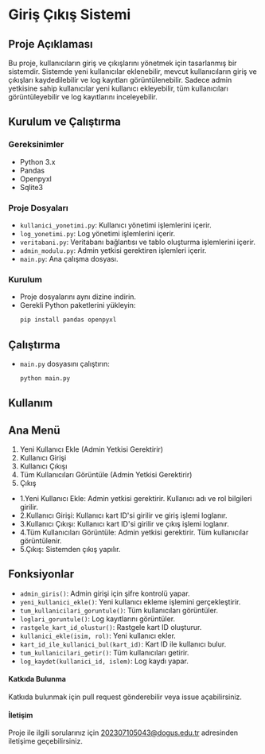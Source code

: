 # Giriş Çıkış Sistemi

## Proje Açıklaması
Bu proje, kullanıcıların giriş ve çıkışlarını yönetmek için tasarlanmış bir sistemdir. Sistemde yeni kullanıcılar eklenebilir, mevcut kullanıcıların giriş ve çıkışları kaydedilebilir ve log kayıtları görüntülenebilir. Sadece admin yetkisine sahip kullanıcılar yeni kullanıcı ekleyebilir, tüm kullanıcıları görüntüleyebilir ve log kayıtlarını inceleyebilir.

## Kurulum ve Çalıştırma

### Gereksinimler
- Python 3.x
- Pandas
- Openpyxl
- Sqlite3

### Proje Dosyaları
- `kullanici_yonetimi.py`: Kullanıcı yönetimi işlemlerini içerir.
- `log_yonetimi.py`: Log yönetimi işlemlerini içerir.
- `veritabani.py`: Veritabanı bağlantısı ve tablo oluşturma işlemlerini içerir.
- `admin_modulu.py`: Admin yetkisi gerektiren işlemleri içerir.
- `main.py`: Ana çalışma dosyası.

### Kurulum
- Proje dosyalarını aynı dizine indirin.
- Gerekli Python paketlerini yükleyin:
  ```bash
  pip install pandas openpyxl

## Çalıştırma
* `main.py` dosyasını çalıştırın:
  ```bash
  python main.py
 ## Kullanım
 ## Ana Menü
1. Yeni Kullanıcı Ekle (Admin Yetkisi Gerektirir)
2. Kullanıcı Girişi
3. Kullanıcı Çıkışı
4. Tüm Kullanıcıları Görüntüle (Admin Yetkisi Gerektirir)
5. Çıkış

*   1.Yeni Kullanıcı Ekle: Admin yetkisi gerektirir. Kullanıcı adı ve rol bilgileri girilir.
*   2.Kullanıcı Girişi: Kullanıcı kart ID'si girilir ve giriş işlemi loglanır.
* 3.Kullanıcı Çıkışı: Kullanıcı kart ID'si girilir ve çıkış işlemi loglanır.
* 4.Tüm Kullanıcıları Görüntüle: Admin yetkisi gerektirir. Tüm kullanıcılar görüntülenir.
* 5.Çıkış: Sistemden çıkış yapılır.
## Fonksiyonlar
* `admin_giris()`: Admin girişi için şifre kontrolü yapar.
* `yeni_kullanici_ekle()`: Yeni kullanıcı ekleme işlemini gerçekleştirir.
* `tum_kullanicilari_goruntule()`: Tüm kullanıcıları görüntüler.
* `loglari_goruntule()`: Log kayıtlarını görüntüler.
* `rastgele_kart_id_olustur()`: Rastgele kart ID oluşturur.
* `kullanici_ekle(isim, rol)`: Yeni kullanıcı ekler.
* `kart_id_ile_kullanici_bul(kart_id)`: Kart ID ile kullanıcı bulur.
* `tum_kullanicilari_getir()`: Tüm kullanıcıları getirir.
* `log_kaydet(kullanici_id, islem)`: Log kaydı yapar.
#### Katkıda Bulunma
Katkıda bulunmak için pull request gönderebilir veya issue açabilirsiniz.
#### İletişim
Proje ile ilgili sorularınız için 202307105043@dogus.edu.tr adresinden iletişime geçebilirsiniz.
